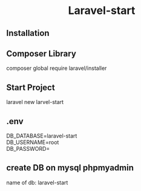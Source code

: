 <h1 align="center"> Laravel-start </h1>

<h2>Installation</h2>

## Composer Library
composer global require laravel/installer
## Start Project
laravel new larvel-start
## .env 
DB_DATABASE=laravel-start <br>
DB_USERNAME=root <br>
DB_PASSWORD=
## create DB on mysql phpmyadmin
name of db: laravel-start




